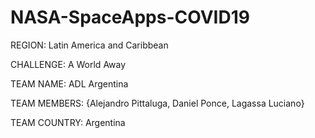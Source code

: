 # NASA-SpaceApps-COVID19

REGION: Latin America and Caribbean

CHALLENGE: A World Away

TEAM NAME: ADL Argentina

TEAM MEMBERS: {Alejandro Pittaluga, Daniel Ponce, Lagassa Luciano}

TEAM COUNTRY: Argentina
